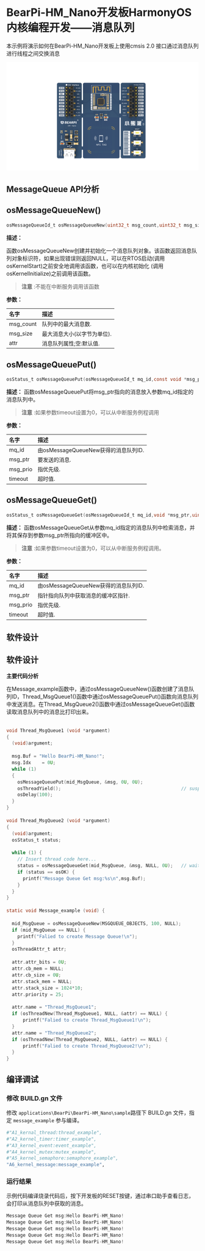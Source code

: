 # BearPi-HM_Nano开发板HarmonyOS内核编程开发——消息队列
本示例将演示如何在BearPi-HM_Nano开发板上使用cmsis 2.0 接口通过消息队列进行线程之间交换消息

![BearPi-HM_Nano](/applications/BearPi/BearPi-HM_Nano/docs/figures/00_public/BearPi-HM_Nano.png)
## MessageQueue API分析



## osMessageQueueNew()

```c
osMessageQueueId_t osMessageQueueNew(uint32_t msg_count,uint32_t msg_size,const osMessageQueueAttr_t *attr)
```
**描述：**

函数osMessageQueueNew创建并初始化一个消息队列对象。该函数返回消息队列对象标识符，如果出现错误则返回NULL，可以在RTOS启动(调用 osKernelStart)之前安全地调用该函数，也可以在内核初始化 (调用 osKernelInitialize)之前调用该函数。
> **注意** :不能在中断服务调用该函数


**参数：**

|名字|描述|
|:--|:------| 
| msg_count |队列中的最大消息数.  |
| msg_size |最大消息大小(以字节为单位).  |
| attr |消息队列属性;空:默认值.  |

## osMessageQueuePut()

```c
osStatus_t osMessageQueuePut(osMessageQueueId_t mq_id,const void *msg_ptr,uint8_t msg_prio,uint32_t timeout)	
```
**描述：**
函数osMessageQueuePut将msg_ptr指向的消息放入参数mq_id指定的消息队列中。

> **注意** :如果参数timeout设置为0，可以从中断服务例程调用


**参数：**

|名字|描述|
|:--|:------| 
| mq_id | 由osMessageQueueNew获得的消息队列ID.  |
| msg_ptr | 要发送的消息.  |
| msg_prio | 指优先级.  |
| timeout | 超时值.  |

## osMessageQueueGet()

```c
osStatus_t osMessageQueueGet(osMessageQueueId_t mq_id,void *msg_ptr,uint8_t *msg_prio,uint32_t 	timeout)
```
**描述：**
函数osMessageQueueGet从参数mq_id指定的消息队列中检索消息，并将其保存到参数msg_ptr所指向的缓冲区中。

> **注意** :如果参数timeout设置为0，可以从中断服务例程调用。


**参数：**

|名字|描述|
|:--|:------| 
| mq_id | 由osMessageQueueNew获得的消息队列ID.  |
| msg_ptr | 指针指向队列中获取消息的缓冲区指针.  |
| msg_prio | 指优先级.  |
| timeout | 超时值.  |

## 软件设计

## 软件设计

**主要代码分析**

在Message_example函数中，通过osMessageQueueNew()函数创建了消息队列ID，Thread_MsgQueue1()函数中通过osMessageQueuePut()函数向消息队列中发送消息。在Thread_MsgQueue2()函数中通过osMessageQueueGet()函数读取消息队列中的消息比打印出来。

```c

void Thread_MsgQueue1 (void *argument) 
{
  (void)argument; 

  msg.Buf = "Hello BearPi-HM_Nano!";                                         // do some work...
  msg.Idx    = 0U;
  while (1)
  {
    osMessageQueuePut(mid_MsgQueue, &msg, 0U, 0U);
    osThreadYield();                                            // suspend thread   
    osDelay(100);
  }
}
 
void Thread_MsgQueue2 (void *argument) 
{
  (void)argument;
  osStatus_t status;

  while (1) {
    // Insert thread code here...
    status = osMessageQueueGet(mid_MsgQueue, &msg, NULL, 0U);   // wait for message
    if (status == osOK) {
      printf("Message Queue Get msg:%s\n",msg.Buf);
    }
  }
}

static void Message_example (void) {
 
  mid_MsgQueue = osMessageQueueNew(MSGQUEUE_OBJECTS, 100, NULL);
  if (mid_MsgQueue == NULL) {
    printf("Falied to create Message Queue!\n");
  } 
  osThreadAttr_t attr;
  
  attr.attr_bits = 0U;
  attr.cb_mem = NULL;
  attr.cb_size = 0U;
  attr.stack_mem = NULL;
  attr.stack_size = 1024*10;
  attr.priority = 25;

  attr.name = "Thread_MsgQueue1";
  if (osThreadNew(Thread_MsgQueue1, NULL, &attr) == NULL) {
      printf("Falied to create Thread_MsgQueue1!\n");
  }
  attr.name = "Thread_MsgQueue2";
  if (osThreadNew(Thread_MsgQueue2, NULL, &attr) == NULL) {
      printf("Falied to create Thread_MsgQueue2!\n");
  }
}

```

## 编译调试

### 修改 BUILD.gn 文件

修改 `applications\BearPi\BearPi-HM_Nano\sample`路径下 BUILD.gn 文件，指定 `message_example` 参与编译。

```r
#"A1_kernal_thread:thread_example",
#"A2_kernel_timer:timer_example",
#"A3_kernel_event:event_example",
#"A4_kernel_mutex:mutex_example",
#"A5_kernel_semaphore:semaphore_example",
"A6_kernel_message:message_example",
```
    


### 运行结果<a name="section18115713118"></a>

示例代码编译烧录代码后，按下开发板的RESET按键，通过串口助手查看日志，会打印从消息队列中获取的消息。
```c
Message Queue Get msg:Hello BearPi-HM_Nano!
Message Queue Get msg:Hello BearPi-HM_Nano!
Message Queue Get msg:Hello BearPi-HM_Nano!
Message Queue Get msg:Hello BearPi-HM_Nano!
Message Queue Get msg:Hello BearPi-HM_Nano!
```
